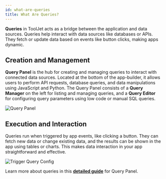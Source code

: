 ```yaml
---
id: what-are-queries
title: What Are Queries?
---
```


<div style={{marginLeft:"10%", marginRight:"10%"}}>

**Queries** in ToolJet acts as a bridge between the application and data sources. Queries help interact with data sources like databases or APIs. They fetch or update data based on events like button clicks, making apps dynamic.

<div style={{paddingTop:'24px', paddingBottom:'24px'}}>

## Creation and Management

**Query Panel** is the hub for creating and managing queries to interact with connected data sources. Located at the bottom of the app-builder, it allows users to perform API requests, database queries, and data manipulations using JavaScript and Python. The Query Panel consists of a **Query Manager** on the left for listing and managing queries, and a **Query Editor** for configuring query parameters​ using low code or manual SQL queries.

<div style={{textAlign: 'center'}}>
    <img style={{padding: '10px'}} className="screenshot-full" src="/img/tooljet-concepts/what-are-queries/query-panel.png" alt="Query Panel" />
</div>

</div>

<div style={{paddingTop:'24px', paddingBottom:'24px'}}>

## Execution and Interaction

Queries run when triggered by app events, like clicking a button. They can fetch new data or change existing data, and the results can be shown in the app using tables or charts. This makes data interaction in your app straightforward and effective.

<div style={{textAlign: 'center'}}>
    <img style={{padding: '10px'}} className="screenshot-full" src="/img/tooljet-concepts/what-are-queries/trigger-query.png" alt="Trigger Query Config" />
</div>

</div>

Learn more about queries in this **[detailed guide](/docs/app-builder/query-panel/)** for Query Panel. 

</div>








